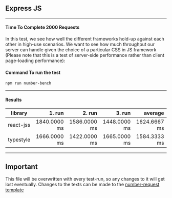 ## Express JS

---
#### Time To Complete 2000 Requests

In this test, we see how well the different frameworks hold-up against each other in high-use scenarios. We want to see how much throughput our server can handle given the choice of a particular CSS in JS framework (Please note that this is a test of server-side performance rather than client page-loading performance):

#### Command To run the test
```bash
npm run number-bench
```

---

#### Results

|library|1. run|2. run|3. run|average|
|-------|-----:|-----:|-----:|------:|
|react-jss|1840.0000 ms|1586.0000 ms|1448.0000 ms|1624.6667 ms|
|typestyle|1666.0000 ms|1422.0000 ms|1665.0000 ms|1584.3333 ms|


---

## Important

This file will be overwritten with every test-run, so any changes to it will get lost eventually. Changes to the texts can be made to the [number-request template](./number-requests.template.md)
